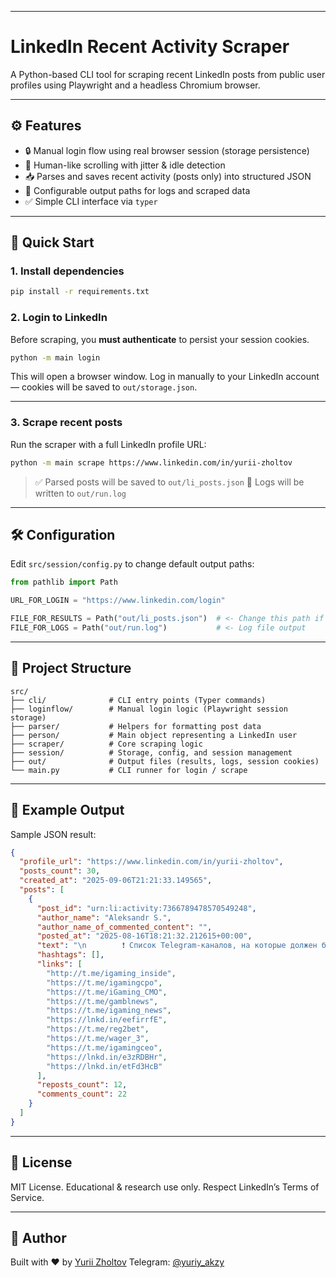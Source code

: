 
---


# LinkedIn Recent Activity Scraper

A Python-based CLI tool for scraping recent LinkedIn posts from public user profiles using Playwright and a headless Chromium browser.

---

## ⚙️ Features

- 🔒 Manual login flow using real browser session (storage persistence)
- 🧠 Human-like scrolling with jitter & idle detection
- 📥 Parses and saves recent activity (posts only) into structured JSON
- 📝 Configurable output paths for logs and scraped data
- ✅ Simple CLI interface via `typer`

---

## 🚀 Quick Start

### 1. Install dependencies

```bash
pip install -r requirements.txt
````

### 2. Login to LinkedIn

Before scraping, you **must authenticate** to persist your session cookies.

```bash
python -m main login
```

This will open a browser window. Log in manually to your LinkedIn account — cookies will be saved to `out/storage.json`.

---

### 3. Scrape recent posts

Run the scraper with a full LinkedIn profile URL:

```bash
python -m main scrape https://www.linkedin.com/in/yurii-zholtov
```

> ✅ Parsed posts will be saved to `out/li_posts.json`
> 📄 Logs will be written to `out/run.log`

---

## 🛠 Configuration

Edit `src/session/config.py` to change default output paths:

```python
from pathlib import Path

URL_FOR_LOGIN = "https://www.linkedin.com/login"

FILE_FOR_RESULTS = Path("out/li_posts.json")  # <- Change this path if needed
FILE_FOR_LOGS = Path("out/run.log")           # <- Log file output
```

---

## 📁 Project Structure

```
src/
├── cli/              # CLI entry points (Typer commands)
├── loginflow/        # Manual login logic (Playwright session storage)
├── parser/           # Helpers for formatting post data
├── person/           # Main object representing a LinkedIn user
├── scraper/          # Core scraping logic
├── session/          # Storage, config, and session management
├── out/              # Output files (results, logs, session cookies)
└── main.py           # CLI runner for login / scrape
```

---

## 🧪 Example Output

Sample JSON result:

```json
{
  "profile_url": "https://www.linkedin.com/in/yurii-zholtov",
  "posts_count": 30,
  "created_at": "2025-09-06T21:21:33.149565",
  "posts": [
    {
      "post_id": "urn:li:activity:7366789478570549248",
      "author_name": "Aleksandr S.",
      "author_name_of_commented_content": "",
      "posted_at": "2025-08-16T18:21:32.212615+00:00",
      "text": "\n        ❗ Cписок Telegram-каналов, на которые должен быть подписан каждый из индустрии iGaming➡️t.me/igaming_inside (iGaming Insides) — Данный канал старается собрать из различных источников всё самое важное из индустрии iGaming (аналитика и просто полезная информация от экспертов iGaming-индустрии, исследования и обзоры по различным ГЕО, а так же главные новости и инсайды).➡️https://t.me/igamingcpo (Igaming CPO) — канал с разборами Igaming продуктов (реальные кейсы / Аналитика / CRO / CRM / Retention / Bonus management / UX&UI / Product&Game management). Рекомендуем подписаться каждому, кто работает в iGaming индустрии (причем не важно на какой позиции). Уверен, что каждый сможет найти что-то полезное для себя. Так же хочу отметить LinkedIn владельца данного канала (Vladimir KH) — в нем на постоянной основе выходит много полезных рассуждений и информации, которую так же не стоит упускать.➡️https://t.me/iGaming_CMO (iGaming CMO) — канал будет полезен для маркетологов из сферы Gambling / iGaming / Betting. Канал ведет человек с большим опытом работы в performance и full-funnel маркетинге. Так же рекомендуем подписаться на его LinkedIn (Александр З.) в котором он так же публикует много полезной информации и просто интересных постов.➡️https://t.me/gamblnews (Gambla4) — новостной канал, который уже несколько лет публикует новости гемблинг индустрии. Новости выходят в коротком формате и всегда есть ссылка на первоисточник.➡️https://t.me/igaming_news (iGN) — еще один новостной канал, но посты выходят в развернутом виде с выделением ключевых данных и цифр. Помимо всего редакция берет много интервью с конференций и ведет свой Youtube канал (https://lnkd.in/eefirrfE).➡️https://t.me/reg2bet (R2B.Nеws) — скорее всего не нуждаются в представлении, т.к. думаю все кто читает данный пост уже подписаны на них. Если в двух словах, то деловое B2B медиа (интервью, аналитические материалы, новости индустрии). У них кстати так же есть LinkedIn, поэтому на него так же рекомендуем подписаться (R2B.Work)➡️https://t.me/wager_3 (Wager 3.0) — канал рассказывает о гемблинге на стыке Web3 и Telegram, недавно на канале стали выходить интервью с владельцами различных гемблинговых telegram-канлов. Определенно интересный канал.➡️https://t.me/igamingceo (iGaming CEO) — цифры, аналитика, Growth Hack, инсайды о гемблинг-индустрии. Автор канала делится результатами тестирования различных теорий, проводимых на собственных продуктах, а также обзорами различных гео. Стоит подписаться.➡️https://lnkd.in/e3zRDBHr (The Gambler) — на постоянной основе в канале публикуются топы брендов в самых актуальных гео, обзоры различных рынков, обзоры топовых креативов в разных гео, разборы маркетинговых стратегий топовых iGaming-брендов и их динамики роста. ➡️https://lnkd.in/etFd3HcB (BRAZINO777 INSIDER) — канал Brazino777, бренда с локальной лицензией в Бразилии. В канале много инсадов по бразильскому рынку. Будет интересен всем, кто работает с этим гео.\n      ",
      "hashtags": [],
      "links": [
        "http://t.me/igaming_inside",
        "https://t.me/igamingcpo",
        "https://t.me/iGaming_CMO",
        "https://t.me/gamblnews",
        "https://t.me/igaming_news",
        "https://lnkd.in/eefirrfE",
        "https://t.me/reg2bet",
        "https://t.me/wager_3",
        "https://t.me/igamingceo",
        "https://lnkd.in/e3zRDBHr",
        "https://lnkd.in/etFd3HcB"
      ],
      "reposts_count": 12,
      "comments_count": 22
    }
  ]
}
```

---

## 🧾 License

MIT License. Educational & research use only. Respect LinkedIn’s Terms of Service.

---

## 🤖 Author

Built with ❤️ by [Yurii Zholtov](https://www.linkedin.com/in/yurii-zholtov)
Telegram: [@yuriy_akzy](https://t.me/yuriy_akzy)

```

